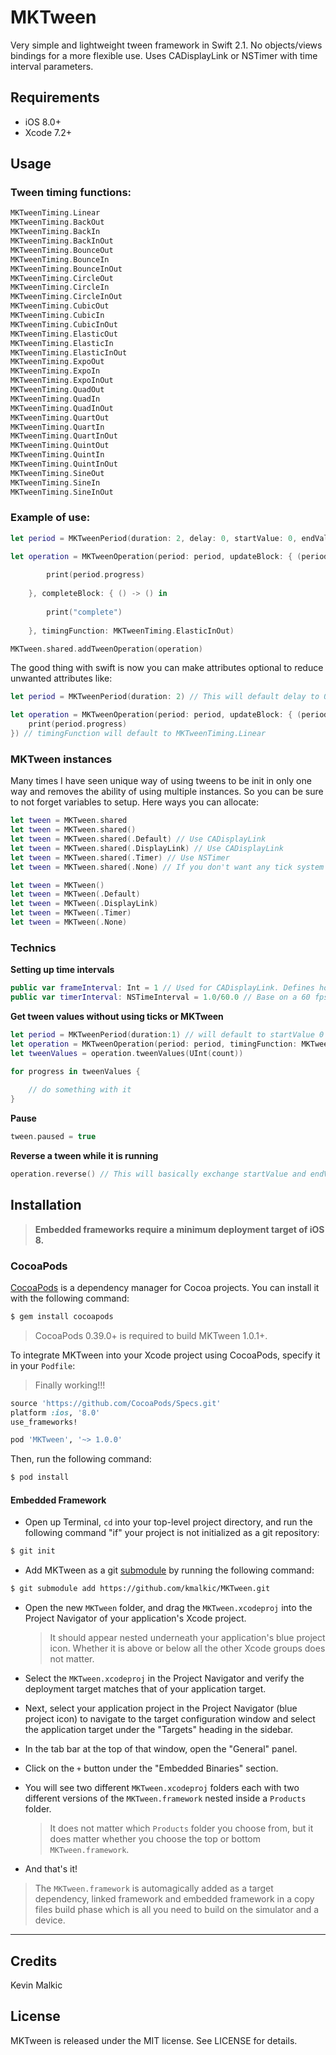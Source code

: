 # MKTween

Very simple and lightweight tween framework in Swift 2.1.
No objects/views bindings for a more flexible use.
Uses CADisplayLink or NSTimer with time interval parameters.

## Requirements
- iOS 8.0+
- Xcode 7.2+

## Usage

### Tween timing functions:

```swift
MKTweenTiming.Linear
MKTweenTiming.BackOut
MKTweenTiming.BackIn
MKTweenTiming.BackInOut
MKTweenTiming.BounceOut
MKTweenTiming.BounceIn
MKTweenTiming.BounceInOut
MKTweenTiming.CircleOut
MKTweenTiming.CircleIn
MKTweenTiming.CircleInOut
MKTweenTiming.CubicOut
MKTweenTiming.CubicIn
MKTweenTiming.CubicInOut
MKTweenTiming.ElasticOut
MKTweenTiming.ElasticIn
MKTweenTiming.ElasticInOut
MKTweenTiming.ExpoOut
MKTweenTiming.ExpoIn
MKTweenTiming.ExpoInOut
MKTweenTiming.QuadOut
MKTweenTiming.QuadIn
MKTweenTiming.QuadInOut
MKTweenTiming.QuartOut
MKTweenTiming.QuartIn
MKTweenTiming.QuartInOut
MKTweenTiming.QuintOut
MKTweenTiming.QuintIn
MKTweenTiming.QuintInOut
MKTweenTiming.SineOut
MKTweenTiming.SineIn
MKTweenTiming.SineInOut
```

### Example of use:
```swift
let period = MKTweenPeriod(duration: 2, delay: 0, startValue: 0, endValue: 1)

let operation = MKTweenOperation(period: period, updateBlock: { (period) -> () in
    
        print(period.progress)
    
    }, completeBlock: { () -> () in
        
        print("complete")
        
    }, timingFunction: MKTweenTiming.ElasticInOut)

MKTween.shared.addTweenOperation(operation)
```

The good thing with swift is now you can make attributes optional to reduce unwanted attributes like:
```swift
let period = MKTweenPeriod(duration: 2) // This will default delay to 0, startValue to 0 and endValue to 1

let operation = MKTweenOperation(period: period, updateBlock: { (period) -> () in
    print(period.progress)
}) // timingFunction will default to MKTweenTiming.Linear
```

### MKTween instances
Many times I have seen unique way of using tweens to be init in only one way and removes the ability of using multiple instances. So you can be sure to not forget variables to setup.
Here ways you can allocate:
```swift
let tween = MKTween.shared
let tween = MKTween.shared()
let tween = MKTween.shared(.Default) // Use CADisplayLink 
let tween = MKTween.shared(.DisplayLink) // Use CADisplayLink 
let tween = MKTween.shared(.Timer) // Use NSTimer 
let tween = MKTween.shared(.None) // If you don't want any tick system to use your own, calling update(timeStamp:) yourself

let tween = MKTween()
let tween = MKTween(.Default)
let tween = MKTween(.DisplayLink)
let tween = MKTween(.Timer)
let tween = MKTween(.None)
```

### Technics
**Setting up time intervals**
```swift
public var frameInterval: Int = 1 // Used for CADisplayLink. Defines how many display frames must pass between each time the display link fires. Can check apple documentation.
public var timerInterval: NSTimeInterval = 1.0/60.0 // Base on a 60 fps rate by default.
```

**Get tween values without using ticks or MKTween**
```swift
let period = MKTweenPeriod(duration:1) // will default to startValue 0 and endValue to 1
let operation = MKTweenOperation(period: period, timingFunction: MKTweenTiming.BackInOut)
let tweenValues = operation.tweenValues(UInt(count))

for progress in tweenValues {
    
    // do something with it
}
```

**Pause**
```swift
tween.paused = true
```

**Reverse a tween while it is running**
```swift
operation.reverse() // This will basically exchange startValue and endValue, but will use the same time already progressed to animated the other side.
```

## Installation

> **Embedded frameworks require a minimum deployment target of iOS 8.**

### CocoaPods

[CocoaPods](http://cocoapods.org) is a dependency manager for Cocoa projects. You can install it with the following command:

```bash
$ gem install cocoapods
```

> CocoaPods 0.39.0+ is required to build MKTween 1.0.1+.

To integrate MKTween into your Xcode project using CocoaPods, specify it in your `Podfile`:

> Finally working!!!

```ruby
source 'https://github.com/CocoaPods/Specs.git'
platform :ios, '8.0'
use_frameworks!

pod 'MKTween', '~> 1.0.0'
```

Then, run the following command:

```bash
$ pod install
```

#### Embedded Framework

- Open up Terminal, `cd` into your top-level project directory, and run the following command "if" your project is not initialized as a git repository:

```bash
$ git init
```

- Add MKTween as a git [submodule](http://git-scm.com/docs/git-submodule) by running the following command:

```bash
$ git submodule add https://github.com/kmalkic/MKTween.git
```

- Open the new `MKTween` folder, and drag the `MKTween.xcodeproj` into the Project Navigator of your application's Xcode project.

    > It should appear nested underneath your application's blue project icon. Whether it is above or below all the other Xcode groups does not matter.

- Select the `MKTween.xcodeproj` in the Project Navigator and verify the deployment target matches that of your application target.
- Next, select your application project in the Project Navigator (blue project icon) to navigate to the target configuration window and select the application target under the "Targets" heading in the sidebar.
- In the tab bar at the top of that window, open the "General" panel.
- Click on the `+` button under the "Embedded Binaries" section.
- You will see two different `MKTween.xcodeproj` folders each with two different versions of the `MKTween.framework` nested inside a `Products` folder.

    > It does not matter which `Products` folder you choose from, but it does matter whether you choose the top or bottom `MKTween.framework`. 
    
- And that's it!

> The `MKTween.framework` is automagically added as a target dependency, linked framework and embedded framework in a copy files build phase which is all you need to build on the simulator and a device.

---

## Credits

Kevin Malkic

## License

MKTween is released under the MIT license. See LICENSE for details.